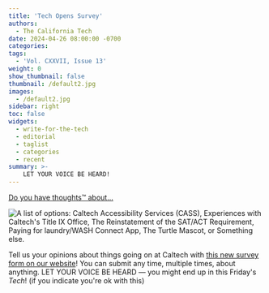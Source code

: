 ```yaml
---
title: 'Tech Opens Survey'
authors:
  - The California Tech
date: 2024-04-26 08:00:00 -0700
categories:
tags:
  - 'Vol. CXXVII, Issue 13'
weight: 0
show_thumbnail: false
thumbnail: /default2.jpg
images:
  - /default2.jpg
sidebar: right
toc: false
widgets:
  - write-for-the-tech
  - editorial
  - taglist
  - categories
  - recent
summary: >-
    LET YOUR VOICE BE HEARD!
---
```


[Do you have thoughts™ about...](https://tech.caltech.edu/hello)

![A list of options: Caltech Accessibility Services (CASS), Experiences with Caltech's Title IX Office, The Reinstatement of the SAT/ACT Requirement, Paying for laundry/WASH Connect App, The Turtle Mascot, or Something else.](/img/2024/apr26/tech_survey.png)

Tell us your opinions about things going on at Caltech with [this new survey form on our website](https://tech.caltech.edu/hello)! You can submit any time, multiple times, about anything. LET YOUR VOICE BE HEARD — you might end up in this Friday's *Tech*! (if you indicate you're ok with this)
